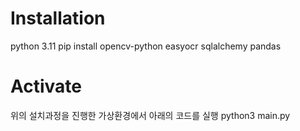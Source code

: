 # Installation
python 3.11
pip install opencv-python easyocr sqlalchemy pandas 

# Activate
위의 설치과정을 진행한 가상환경에서 아래의 코드를 실행
python3 main.py